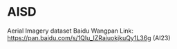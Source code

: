 # AISD
Aerial Imagery dataset
Baidu Wangpan Link: https://pan.baidu.com/s/1QIu_IZRaiuokjkuQy1L36g (AI23)
